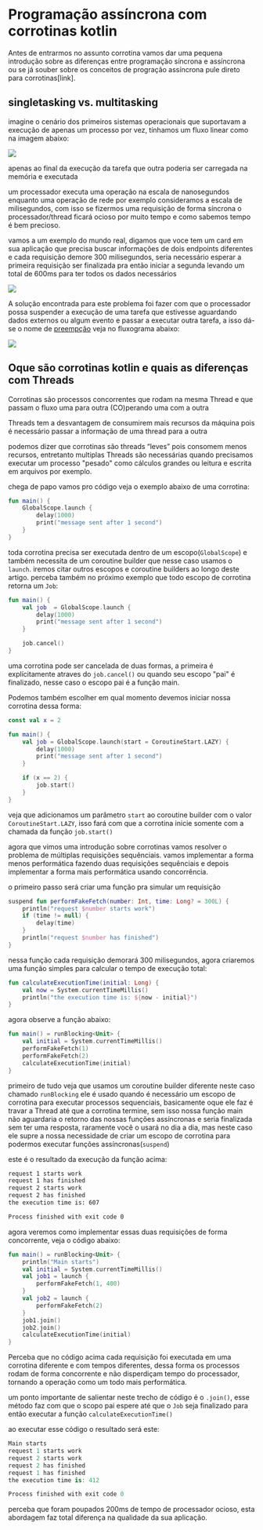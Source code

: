 # Programação assíncrona com corrotinas kotlin

  Antes de entrarmos no assunto corrotina vamos dar uma pequena introdução sobre as diferenças entre programação síncrona e assíncrona ou se já souber sobre os conceitos de progração assíncrona pule direto para corrotinas[link].

  ## singletasking vs. multitasking

  imagine o cenário dos primeiros sistemas operacionais que suportavam a execução de apenas um processo por vez, tínhamos um fluxo linear como na imagem abaixo:

  ![](./synchronous_programming.png)

  apenas ao final da execução da tarefa que outra poderia ser carregada na memória e executada

  um processador executa uma operação na escala de nanosegundos enquanto uma operação de rede por exemplo consideramos a escala de milisegundos, com isso se fizermos uma requisição de forma síncrona o processador/thread ficará ocioso por muito tempo e como sabemos tempo é bem precioso.

  vamos a um exemplo do mundo real, digamos que voce tem um card em sua aplicação que precisa buscar informações de dois endpoints diferentes e cada requisição demore 300 milisegundos, seria necessário esperar a primeira requisição ser finalizada pra então iniciar a segunda levando um total de 600ms para ter todos os dados necessários

  ![](./synchronous_network_request.png)

  A solução encontrada para este problema foi fazer com que o processador possa suspender a execução de uma tarefa que estivesse aguardando dados externos ou algum evento e passar a executar outra tarefa, a isso dá-se o nome de [preempção](https://www.geeksforgeeks.org/preemptive-and-non-preemptive-scheduling/)
  veja no fluxograma abaixo:

![](./preemption.png)

## Oque são corrotinas kotlin e quais as diferenças com Threads

Corrotinas são processos concorrentes que rodam na mesma Thread e que passam o fluxo uma para outra (CO)perando uma com a outra

Threads tem a desvantagem de consumirem mais recursos da máquina pois é necessário passar a informação de uma thread para a outra

podemos dizer que corrotinas são threads “leves” pois consomem menos recursos, entretanto multiplas Threads são necessárias quando precisamos executar um processo "pesado" como cálculos grandes ou leitura e escrita em arquivos por exemplo.

chega de papo vamos pro código veja o exemplo abaixo de uma corrotina:

```kotlin
fun main() {
    GlobalScope.launch {
        delay(1000)
        print("message sent after 1 second")
    }
}
```

toda corrotina precisa ser executada dentro de um escopo(`GlobalScope`) e também necessita de um coroutine builder que nesse caso usamos o `launch`. iremos citar outros escopos e coroutine builders ao longo deste artigo. perceba também no próximo exemplo que todo escopo de corrotina retorna um `Job`:

```kotlin
fun main() {
    val job  = GlobalScope.launch {
        delay(1000)
        print("message sent after 1 second")
    }

    job.cancel()
}
```
uma corrotina pode ser cancelada de duas formas, a primeira é explícitamente atraves do `job.cancel()` ou quando seu escopo "pai" é finalizado, nesse caso o escopo pai é a função main.

Podemos também escolher em qual momento devemos iniciar nossa corrotina dessa forma:

```kotlin
const val x = 2

fun main() {
    val job = GlobalScope.launch(start = CoroutineStart.LAZY) {
        delay(1000)
        print("message sent after 1 second")
    }

    if (x == 2) {
        job.start()
    }
}
```

veja que adicionamos um parâmetro `start` ao coroutine builder com o valor `CoroutineStart.LAZY`, isso fará com que a corrotina inicie somente com a chamada da função `job.start()`

agora que vimos uma introdução sobre corrotinas vamos resolver o problema de múltiplas requisições sequênciais. vamos implementar a forma menos performática fazendo duas requisições sequênciais e depois implementar a forma mais performática usando concorrência.

o primeiro passo será criar uma função pra simular um requisição

```kotlin
suspend fun performFakeFetch(number: Int, time: Long? = 300L) {
    println("request $number starts work")
    if (time != null) {
        delay(time)
    }
    println("request $number has finished")
}

```

nessa função cada requisição demorará 300 milisegundos, agora criaremos uma função simples para calcular o tempo de execução total:

```kotlin
fun calculateExecutionTime(initial: Long) {
    val now = System.currentTimeMillis()
    println("the execution time is: ${now - initial}")
}
```

agora observe a função abaixo:
```kotlin
fun main() = runBlocking<Unit> {
    val initial = System.currentTimeMillis()
    performFakeFetch(1)
    performFakeFetch(2)
    calculateExecutionTime(initial)
}
```

primeiro de tudo veja que usamos um coroutine builder diferente neste caso chamado `runBlocking` ele é usado quando é necessário um escopo de corrotina para executar processos sequenciais, basicamente oque ele faz é travar a Thread até que a corrotina termine, sem isso nossa função main não aguardaria o retorno das nossas funções assíncronas e seria finalizada sem ter uma resposta, raramente você o usará no dia a dia, mas neste caso ele supre a nossa necessidade de criar um escopo de corrotina para podermos executar funções assíncronas(`suspend`)

este é o resultado da execução da função acima:
```bash
request 1 starts work
request 1 has finished
request 2 starts work
request 2 has finished
the execution time is: 607

Process finished with exit code 0
```

agora veremos como implementar essas duas requisições de forma concorrente, veja o código abaixo:

```kotlin
fun main() = runBlocking<Unit> {
    println("Main starts")
    val initial = System.currentTimeMillis()
    val job1 = launch {
        performFakeFetch(1, 400)
    }
    val job2 = launch {
        performFakeFetch(2)
    }
    job1.join()
    job2.join()
    calculateExecutionTime(initial)
}
```

Perceba que no código acima cada requisição foi executada em uma corrotina diferente e com tempos diferentes, dessa forma os processos rodam de forma concorrente e não disperdiçam tempo do processador, tornando a operação como um todo mais performática.

um ponto importante de salientar neste trecho de código é o `.join()`, esse método faz com que o scopo pai espere até que o `Job` seja finalizado para então executar a função `calculateExecutionTime()`

ao executar esse código o resultado será este:

```kotlin
Main starts
request 1 starts work
request 2 starts work
request 2 has finished
request 1 has finished
the execution time is: 412

Process finished with exit code 0
```

perceba que foram poupados 200ms de tempo de processador ocioso, esta abordagem faz total diferença na qualidade da sua aplicação.













